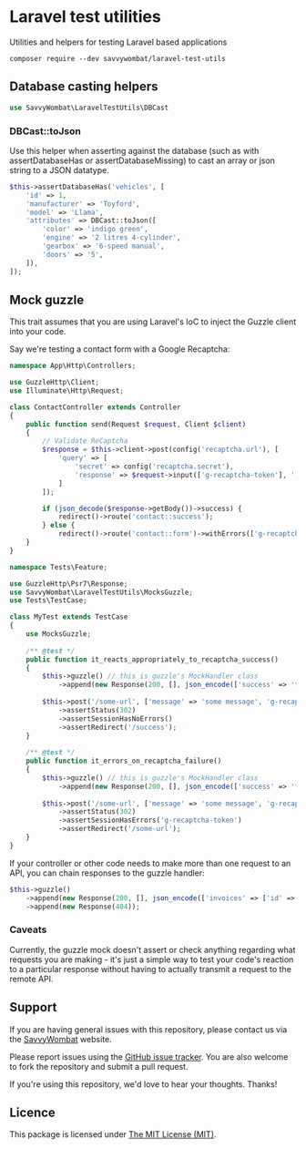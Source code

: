 # Laravel test utilities

Utilities and helpers for testing Laravel based applications

```composer require --dev savvywombat/laravel-test-utils```

## Database casting helpers

```php
use SavvyWombat\LaravelTestUtils\DBCast
```

### DBCast::toJson

Use this helper when asserting against the database (such as with assertDatabaseHas or assertDatabaseMissing) to 
cast an array or json string to a JSON datatype.

```php
$this->assertDatabaseHas('vehicles', [
    'id' => 1,
    'manufacturer' => 'Toyford',
    'model' => 'Llama',
    'attributes' => DBCast::toJson([
        'color' => 'indigo green',
        'engine' => '2 litres 4-cylinder',
        'gearbox' => '6-speed manual',
        'doors' => '5',
    ]),
]);
```

## Mock guzzle

This trait assumes that you are using Laravel's IoC to inject the Guzzle client into your code.

Say we're testing a contact form with a Google Recaptcha:

```php
namespace App\Http\Controllers;

use GuzzleHttp\Client;
use Illuminate\Http\Request;

class ContactController extends Controller
{
    public function send(Request $request, Client $client)
    {
        // Validate ReCaptcha
        $response = $this->client->post(config('recaptcha.url'), [
            'query' => [
                'secret' => config('recaptcha.secret'),
                'response' => $request->input(['g-recaptcha-token'], ''),
            ]
        ]);

        if (json_decode($response->getBody())->success) {
            redirect()->route('contact::success');
        } else {
            redirect()->route('contact::form')->withErrors(['g-recaptcha-token' => 'Please confirm you are a human!']);
    }
}
```

```php
namespace Tests\Feature;

use GuzzleHttp\Psr7\Response;
use SavvyWombat\LaravelTestUtils\MocksGuzzle;
use Tests\TestCase;

class MyTest extends TestCase
{
    use MocksGuzzle;
    
    /** @test */
    public function it_reacts_appropriately_to_recaptcha_success()
    {
        $this->guzzle() // this is guzzle's MockHandler class
            ->append(new Response(200, [], json_encode(['success' => 'true'])));
            
        $this->post('/some-url', ['message' => 'some message', 'g-recaptcha-token' => 'blah'])
            ->assertStatus(302)
            ->assertSessionHasNoErrors()
            ->assertRedirect('/success');
    }
    
    /** @test */
    public function it_errors_on_recaptcha_failure()
    {   
        $this->guzzle() // this is guzzle's MockHandler class
            ->append(new Response(200, [], json_encode(['success' => 'false'])));
                
        $this->post('/some-url', ['message' => 'some message', 'g-recaptcha-token' => 'blah'])
            ->assertStatus(302)
            ->assertSessionHasErrors('g-recaptcha-token')
            ->assertRedirect('/some-url');
    }
}
```

If your controller or other code needs to make more than one request to an API, you can chain responses to the guzzle handler:

```php
$this->guzzle()
    ->append(new Response(200, [], json_encode(['invoices' => ['id' => '1245', 'id' => '1247']])))
    ->append(new Response(404));
```

### Caveats

Currently, the guzzle mock doesn't assert or check anything regarding what requests you are making - 
it's just a simple way to test your code's reaction to a particular response without having to actually transmit a 
request to the remote API.

## Support

If you are having general issues with this repository, please contact us via
the [SavvyWombat](https://savvywombat.com/contact) website.

Please report issues using the [GitHub issue tracker](https://github.com/SavvyWombat/laravel-test-utils/issues). You are also welcome to fork the repository and submit a pull request.

If you're using this repository, we'd love to hear your thoughts. Thanks!

## Licence

This package is licensed under [The MIT License (MIT)](https://github.com/SavvyWombat/laravel-test-utils/blob/master/LICENSE).
